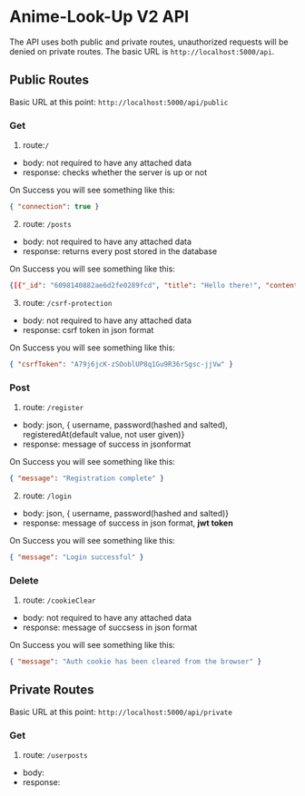 # Anime-Look-Up V2 API

The API uses both public and private routes, unauthorized requests will be denied on private routes.
The basic URL is `http://localhost:5000/api`.

## Public Routes

Basic URL at this point: `http://localhost:5000/api/public`

### Get

1. route:`/`

- body: not required to have any attached data
- response: checks whether the server is up or not

On Success you will see something like this:

```json
{ "connection": true }
```

2. route: `/posts`

- body: not required to have any attached data
- response: returns every post stored in the database

On Success you will see something like this:

```json
{[{"_id": "6098140882ae6d2fe0289fcd", "title": "Hello there!", "content": "GENERAL KENOBI!", "createdAt": "2021-05-09T16:55:36.299Z", "createdBy": {"_id": "609806c582ae6d2fe0289fcc", "username": "GeneralKenobi", "__v": 0}}, ...]}
```

3. route: `/csrf-protection`

- body: not required to have any attached data
- response: csrf token in json format

On Success you will see something like this:

```json
{ "csrfToken": "A79j6jcK-zSOoblUP8q1Gu9R36rSgsc-jjVw" }
```

### Post

1. route: `/register`

- body: json, { username, password(hashed and salted), registeredAt(default value, not user given)}
- response: message of success in jsonformat

On Success you will see something like this:

```json
{ "message": "Registration complete" }
```

2. route: `/login`

- body: json, { username, password(hashed and salted)}
- response: message of success in json format, **jwt token**

On Success you will see something like this:

```json
{ "message": "Login successful" }
```

### Delete

1. route: `/cookieClear`

- body: not required to have any attached data
- response: message of succsess in json format

On Success you will see something like this:

```json
{ "message": "Auth cookie has been cleared from the browser" }
```

## Private Routes

Basic URL at this point: `http://localhost:5000/api/private`

### Get

1. route: `/userposts`

- body:
- response:
